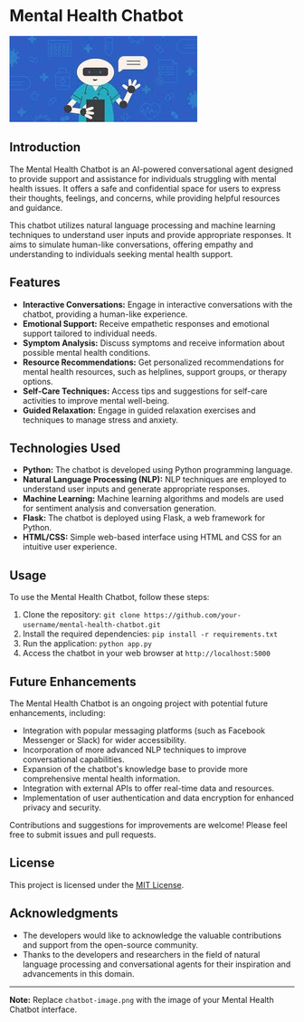 # Mental Health Chatbot

![Chatbot Image](chatbot-image.jpeg)

## Introduction

The Mental Health Chatbot is an AI-powered conversational agent designed to provide support and assistance for individuals struggling with mental health issues. It offers a safe and confidential space for users to express their thoughts, feelings, and concerns, while providing helpful resources and guidance.

This chatbot utilizes natural language processing and machine learning techniques to understand user inputs and provide appropriate responses. It aims to simulate human-like conversations, offering empathy and understanding to individuals seeking mental health support.

## Features

- **Interactive Conversations:** Engage in interactive conversations with the chatbot, providing a human-like experience.
- **Emotional Support:** Receive empathetic responses and emotional support tailored to individual needs.
- **Symptom Analysis:** Discuss symptoms and receive information about possible mental health conditions.
- **Resource Recommendations:** Get personalized recommendations for mental health resources, such as helplines, support groups, or therapy options.
- **Self-Care Techniques:** Access tips and suggestions for self-care activities to improve mental well-being.
- **Guided Relaxation:** Engage in guided relaxation exercises and techniques to manage stress and anxiety.

## Technologies Used

- **Python:** The chatbot is developed using Python programming language.
- **Natural Language Processing (NLP):** NLP techniques are employed to understand user inputs and generate appropriate responses.
- **Machine Learning:** Machine learning algorithms and models are used for sentiment analysis and conversation generation.
- **Flask:** The chatbot is deployed using Flask, a web framework for Python.
- **HTML/CSS:** Simple web-based interface using HTML and CSS for an intuitive user experience.

## Usage

To use the Mental Health Chatbot, follow these steps:

1. Clone the repository: `git clone https://github.com/your-username/mental-health-chatbot.git`
2. Install the required dependencies: `pip install -r requirements.txt`
3. Run the application: `python app.py`
4. Access the chatbot in your web browser at `http://localhost:5000`

## Future Enhancements

The Mental Health Chatbot is an ongoing project with potential future enhancements, including:

- Integration with popular messaging platforms (such as Facebook Messenger or Slack) for wider accessibility.
- Incorporation of more advanced NLP techniques to improve conversational capabilities.
- Expansion of the chatbot's knowledge base to provide more comprehensive mental health information.
- Integration with external APIs to offer real-time data and resources.
- Implementation of user authentication and data encryption for enhanced privacy and security.

Contributions and suggestions for improvements are welcome! Please feel free to submit issues and pull requests.

## License

This project is licensed under the [MIT License](LICENSE).

## Acknowledgments

- The developers would like to acknowledge the valuable contributions and support from the open-source community.
- Thanks to the developers and researchers in the field of natural language processing and conversational agents for their inspiration and advancements in this domain.

---
**Note:** Replace `chatbot-image.png` with the image of your Mental Health Chatbot interface.
